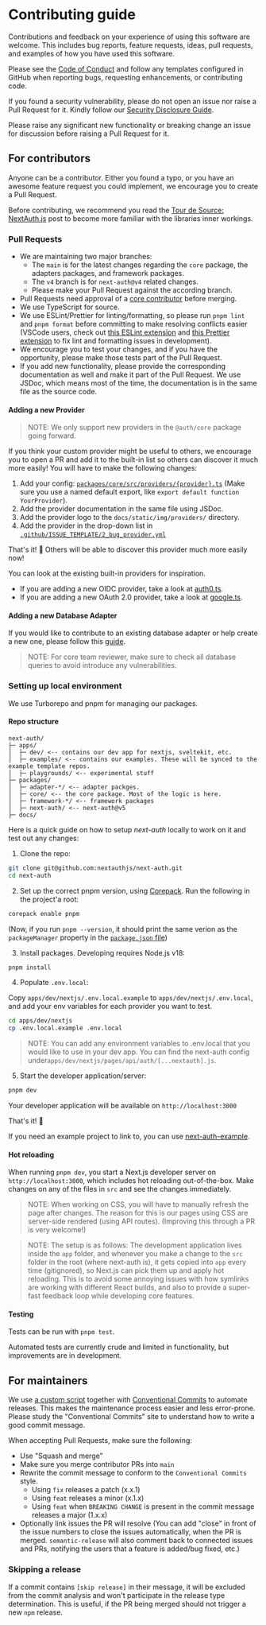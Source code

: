 # Contributing guide

Contributions and feedback on your experience of using this software are welcome. This includes bug reports, feature requests, ideas, pull requests, and examples of how you have used this software.

Please see the [Code of Conduct](CODE_OF_CONDUCT.md) and follow any templates configured in GitHub when reporting bugs, requesting enhancements, or contributing code.

If you found a security vulnerability, please do not open an issue nor raise a Pull Request for it. Kindly follow our [Security Disclosure Guide](https://authjs.dev/security#reporting-a-vulnerability).

Please raise any significant new functionality or breaking change an issue for discussion before raising a Pull Request for it.

## For contributors

Anyone can be a contributor. Either you found a typo, or you have an awesome feature request you could implement, we encourage you to create a Pull Request.

Before contributing, we recommend you read the [Tour de Source: NextAuth.js](https://sourcegraph.com/notebooks/Tm90ZWJvb2s6MTc2MQ==) post to become more familiar with the libraries inner workings.

### Pull Requests

- We are maintaining two major branches:
  - The `main` is for the latest changes regarding the `core` package, the adapters packages, and framework packages.
  - The `v4` branch is for `next-auth@v4` related changes.
  - Please make your Pull Request against the according branch.
- Pull Requests need approval of a [core contributor](https://authjs.dev/contributors#core-team) before merging.
- We use TypeScript for source.
- We use ESLint/Prettier for linting/formatting, so please run `pnpm lint` and `pnpm format` before committing to make resolving conflicts easier (VSCode users, check out [this ESLint extension](https://marketplace.visualstudio.com/items?itemName=dbaeumer.vscode-eslint) and [this Prettier extension](https://marketplace.visualstudio.com/items?itemName=esbenp.prettier-vscode) to fix lint and formatting issues in development).
- We encourage you to test your changes, and if you have the opportunity, please make those tests part of the Pull Request.
- If you add new functionality, please provide the corresponding documentation as well and make it part of the Pull Request. We use JSDoc, which means most of the time, the documentation is in the same file as the source code.

#### Adding a new Provider

> NOTE: We only support new providers in the `@auth/core` package going forward.

If you think your custom provider might be useful to others, we encourage you to open a PR and add it to the built-in list so others can discover it much more easily! You will have to make the following changes:

1. Add your config: [`packages/core/src/providers/{provider}.ts`](https://github.com/nextauthjs/next-auth/tree/main/packages/core/src/providers) (Make sure you use a named default export, like `export default function YourProvider`).
1. Add the provider documentation in the same file using JSDoc.
1. Add the provider logo to the `docs/static/img/providers/` directory.
1. Add the provider in the drop-down list in [`.github/ISSUE_TEMPLATE/2_bug_provider.yml`](https://github.com/nextauthjs/next-auth/blob/main/.github/ISSUE_TEMPLATE/2_bug_provider.yml)

That's it! 🎉 Others will be able to discover this provider much more easily now!

You can look at the existing built-in providers for inspiration.
- If you are adding a new OIDC provider, take a look at [auth0.ts](https://github.com/nextauthjs/next-auth/blob/main/packages/core/src/providers/auth0.ts).
- If you are adding a new OAuth 2.0 provider, take a look at [google.ts](https://github.com/nextauthjs/next-auth/blob/main/packages/core/src/providers/google.ts).

#### Adding a new Database Adapter

If you would like to contribute to an existing database adapter or help create a new one, please follow this [guide](https://authjs.dev/guides/adapters/creating-a-database-adapter#official-adapter-guidelines).

> NOTE: For core team reviewer, make sure to check all database queries to avoid introduce any vulnerabilities.

### Setting up local environment

We use Turborepo and pnpm for managing our packages.

#### Repo structure
```
next-auth/
├─ apps/
│  ├─ dev/ <-- contains our dev app for nextjs, sveltekit, etc.
│  ├─ examples/ <-- contains our examples. These will be synced to the example template repos.
│  ├─ playgrounds/ <-- experimental stuff
├─ packages/
│  ├─ adapter-*/ <-- adapter packges.
│  ├─ core/ <-- the core package. Most of the logic is here.
│  ├─ framework-*/ <-- framework packages
│  ├─ next-auth/ <-- next-auth@v5
├─ docs/
```

Here is a quick guide on how to setup _next-auth_ locally to work on it and test out any changes:

1. Clone the repo:

```sh
git clone git@github.com:nextauthjs/next-auth.git
cd next-auth
```

2. Set up the correct pnpm version, using [Corepack](https://nodejs.org/api/corepack.html). Run the following in the project'a root:

```sh
corepack enable pnpm
```

(Now, if you run `pnpm --version`, it should print the same verion as the `packageManager` property in the [`package.json` file](https://github.com/nextauthjs/next-auth/blob/main/package.json))

3. Install packages. Developing requires Node.js v18:

```sh
pnpm install
```

4. Populate `.env.local`:

Copy `apps/dev/nextjs/.env.local.example` to `apps/dev/nextjs/.env.local`, and add your env variables for each provider you want to test.

```sh
cd apps/dev/nextjs
cp .env.local.example .env.local
```

> NOTE: You can add any environment variables to .env.local that you would like to use in your dev app.
> You can find the next-auth config under`apps/dev/nextjs/pages/api/auth/[...nextauth].js`.

5. Start the developer application/server:

```sh
pnpm dev
```

Your developer application will be available on `http://localhost:3000`

That's it! 🎉

If you need an example project to link to, you can use [next-auth-example](https://github.com/nextauthjs/next-auth-example).

#### Hot reloading

When running `pnpm dev`, you start a Next.js developer server on `http://localhost:3000`, which includes hot reloading out-of-the-box. Make changes on any of the files in `src` and see the changes immediately.

> NOTE: When working on CSS, you will have to manually refresh the page after changes. The reason for this is our pages using CSS are server-side rendered (using API routes). (Improving this through a PR is very welcome!)

> NOTE: The setup is as follows: The development application lives inside the `app` folder, and whenever you make a change to the `src` folder in the root (where next-auth is), it gets copied into `app` every time (gitignored), so Next.js can pick them up and apply hot reloading. This is to avoid some annoying issues with how symlinks are working with different React builds, and also to provide a super-fast feedback loop while developing core features.

#### Testing

Tests can be run with `pnpm test`.

Automated tests are currently crude and limited in functionality, but improvements are in development.

## For maintainers

We use [a custom script](https://github.com/balazsorban44/monorepo-release) together with [Conventional Commits](https://www.conventionalcommits.org/en/v1.0.0) to automate releases. This makes the maintenance process easier and less error-prone. Please study the "Conventional Commits" site to understand how to write a good commit message.

When accepting Pull Requests, make sure the following:

- Use "Squash and merge"
- Make sure you merge contributor PRs into `main`
- Rewrite the commit message to conform to the `Conventional Commits` style.
  - Using `fix` releases a patch (x.x.1)
  - Using `feat` releases a minor (x.1.x)
  - Using `feat` when `BREAKING CHANGE` is present in the commit message releases a major (1.x.x)
- Optionally link issues the PR will resolve (You can add "close" in front of the issue numbers to close the issues automatically, when the PR is merged. `semantic-release` will also comment back to connected issues and PRs, notifying the users that a feature is added/bug fixed, etc.)

### Skipping a release

If a commit contains `[skip release]` in their message, it will be excluded from the commit analysis and won't participate in the release type determination. This is useful, if the PR being merged should not trigger a new `npm` release.
